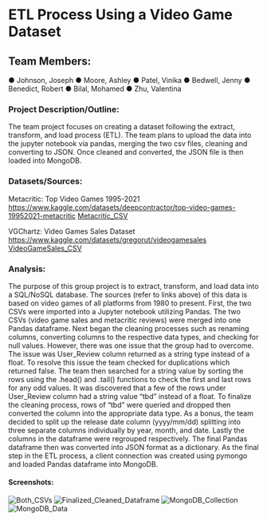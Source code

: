 # ETL Process Using a Video Game Dataset

## Team Members:
●	Johnson, Joseph
●	Moore, Ashley
●	Patel, Vinika
●	Bedwell, Jenny
●	Benedict, Robert
●	Bilal, Mohamed
●	Zhu, Valentina


### Project Description/Outline: 

The team project focuses on creating a dataset following the extract, transform, and load process (ETL). The team plans to upload the data into the jupyter notebook via pandas, merging the two csv files, cleaning and converting to JSON. Once cleaned and converted, the JSON file is then loaded into MongoDB.


### Datasets/Sources:

Metacritic: Top Video Games 1995-2021
https://www.kaggle.com/datasets/deepcontractor/top-video-games-19952021-metacritic
[Metacritic_CSV](data/all_games.csv)

VGChartz: Video Games Sales Dataset
https://www.kaggle.com/datasets/gregorut/videogamesales
[VideoGameSales_CSV](data/vgsales.csv)


### Analysis: 
The purpose of this group project is to extract, transform, and load data into a SQL/NoSQL database. The sources (refer to links above) of this data is based on video games of all platforms from 1980 to present. First, the two CSVs were imported into a Jupyter notebook utilizing Pandas. The two CSVs (video game sales and metacritic reviews) were merged into one Pandas dataframe. Next began the cleaning processes such as renaming columns, converting columns to the respective data types, and checking for null values. However, there was one issue that the group had to overcome. The issue was User_Review column returned as a string type instead of a float. To resolve this issue the team checked for duplications which returned false. The team then searched for a string value by sorting the rows using the .head() and .tail() functions to check the first and last rows for any odd values. It was discovered that a few of the rows under User_Review column had a string value “tbd” instead of a float. To finalize the cleaning process, rows of  “tbd” were queried and dropped then converted the column into the appropriate data type. As a bonus, the team decided to split up the release date column (yyyy/mm/dd) splitting into three separate columns individually by year, month, and date. Lastly the columns in the dataframe were regrouped respectively. The final Pandas dataframe then was converted into JSON format as a dictionary. As the final step in the ETL process, a client connection was created using pymongo and loaded Pandas dataframe into MongoDB.

#### Screenshots:
![Both_CSVs](https://user-images.githubusercontent.com/104868749/188760402-ee31ee20-9284-4dc3-af13-6724e9f9c5ce.png)
![Finalized_Cleaned_Dataframe](https://user-images.githubusercontent.com/104868749/188760443-da363f7c-3ccb-4dfc-b0db-4c251bffd9ff.png)
![MongoDB_Collection](https://user-images.githubusercontent.com/104868749/188760462-e2e63aa1-d428-4045-affb-5b56c6d36c8f.png)
![MongoDB_Data](https://user-images.githubusercontent.com/104868749/188760491-40f86513-1f38-45be-a14c-78f1be643677.png)
